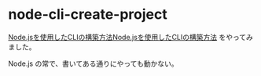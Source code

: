 # node-cli-create-project

[Node.jsを使用したCLIの構築方法](https://www.twilio.com/blog/how-to-build-a-cli-with-node-js-jp)[Node.jsを使用したCLIの構築方法](https://www.twilio.com/blog/how-to-build-a-cli-with-node-js-jp)
をやってみました。

Node.js の常で、書いてある通りにやっても動かない。
